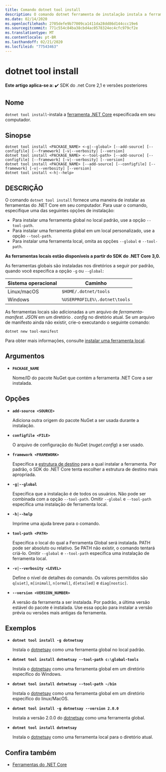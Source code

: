 ```yaml
---
title: Comando dotnet tool install
description: O comando dotnet ferramenta de instalação instala a ferramenta .NET Core especificada em seu computador.
ms.date: 02/14/2020
ms.openlocfilehash: 2705defe9b77009ca1411da28dd86d144ccc19e6
ms.sourcegitcommit: 771c554c84ba38cbd4ac0578324ec4cfc979cf2e
ms.translationtype: MT
ms.contentlocale: pt-BR
ms.lasthandoff: 02/21/2020
ms.locfileid: "77543463"
---
```

# <a name="dotnet-tool-install"></a>dotnet tool install

**Este artigo aplica-se a:** ✔️ SDK do .net Core 2,1 e versões posteriores

## <a name="name"></a>Nome

`dotnet tool install`-instala a [ferramenta .NET Core](global-tools.md) especificada em seu computador.

## <a name="synopsis"></a>Sinopse

```dotnetcli
dotnet tool install <PACKAGE_NAME> <-g|--global> [--add-source] [--configfile] [--framework] [-v|--verbosity] [--version]
dotnet tool install <PACKAGE_NAME> <--tool-path> [--add-source] [--configfile] [--framework] [-v|--verbosity] [--version]
dotnet tool install <PACKAGE_NAME> [--add-source] [--configfile] [--framework] [-v|--verbosity] [--version]
dotnet tool install <-h|--help>
```

## <a name="description"></a>DESCRIÇÃO

O comando `dotnet tool install` fornece uma maneira de instalar as ferramentas do .NET Core em seu computador. Para usar o comando, especifique uma das seguintes opções de instalação:

* Para instalar uma ferramenta global no local padrão, use a opção `--tool-path`.
* Para instalar uma ferramenta global em um local personalizado, use a opção `--tool-path`.
* Para instalar uma ferramenta local, omita as opções `--global` e `--tool-path`.

**As ferramentas locais estão disponíveis a partir do SDK do .NET Core 3,0.**

As ferramentas globais são instaladas nos diretórios a seguir por padrão, quando você especifica a opção `-g` ou `--global`:

| Sistema operacional          | Caminho                          |
|-------------|-------------------------------|
| Linux/macOS | `$HOME/.dotnet/tools`         |
| Windows     | `%USERPROFILE%\.dotnet\tools` |

As ferramentas locais são adicionadas a um arquivo de *ferramenta-manifest. JSON* em um diretório *. config* no diretório atual. Se um arquivo de manifesto ainda não existir, crie-o executando o seguinte comando:

```dotnetcli
dotnet new tool-manifest
```

Para obter mais informações, consulte [instalar uma ferramenta local](global-tools.md#install-a-local-tool).

## <a name="arguments"></a>Argumentos

- **`PACKAGE_NAME`**

  Nome/ID do pacote NuGet que contém a ferramenta .NET Core a ser instalada.

## <a name="options"></a>Opções

- **`add-source <SOURCE>`**

  Adiciona outra origem do pacote NuGet a ser usada durante a instalação.

- **`configfile <FILE>`**

  O arquivo de configuração do NuGet (*nuget.config*) a ser usado.

- **`framework <FRAMEWORK>`**

  Especifica a [estrutura de destino](../../standard/frameworks.md) para a qual instalar a ferramenta. Por padrão, o SDK do .NET Core tenta escolher a estrutura de destino mais apropriada.

- **`-g|--global`**

  Especifica que a instalação é de todos os usuários. Não pode ser combinada com a opção `--tool-path`. Omitir `--global` e `--tool-path` especifica uma instalação de ferramenta local. 

- **`-h|--help`**

  Imprime uma ajuda breve para o comando.

- **`tool-path <PATH>`**

  Especifica o local do qual a Ferramenta Global será instalada. PATH pode ser absoluto ou relativo. Se PATH não existir, o comando tentará criá-lo. Omitir `--global` e `--tool-path` especifica uma instalação de ferramenta local. 

- **`-v|--verbosity <LEVEL>`**

  Define o nível de detalhes do comando. Os valores permitidos são `q[uiet]`, `m[inimal]`, `n[ormal]`, `d[etailed]` e `diag[nostic]`.

- **`--version <VERSION_NUMBER>`**

  A versão da ferramenta a ser instalada. Por padrão, a última versão estável do pacote é instalada. Use essa opção para instalar a versão prévia ou versões mais antigas da ferramenta.

## <a name="examples"></a>Exemplos

- **`dotnet tool install -g dotnetsay`**

  Instala o [dotnetsay](https://www.nuget.org/packages/dotnetsay/) como uma ferramenta global no local padrão.

- **`dotnet tool install dotnetsay --tool-path c:\global-tools`**

  Instala o [dotnetsay](https://www.nuget.org/packages/dotnetsay/) como uma ferramenta global em um diretório específico do Windows.

- **`dotnet tool install dotnetsay --tool-path ~/bin`**

  Instala o [dotnetsay](https://www.nuget.org/packages/dotnetsay/) como uma ferramenta global em um diretório específico do linux/MacOS.

- **`dotnet tool install -g dotnetsay --version 2.0.0`**

  Instala a versão 2.0.0 do [dotnetsay](https://www.nuget.org/packages/dotnetsay/) como uma ferramenta global.

- **`dotnet tool install dotnetsay`**

  Instala o [dotnetsay](https://www.nuget.org/packages/dotnetsay/) como uma ferramenta local para o diretório atual.

## <a name="see-also"></a>Confira também

- [Ferramentas do .NET Core](global-tools.md)
